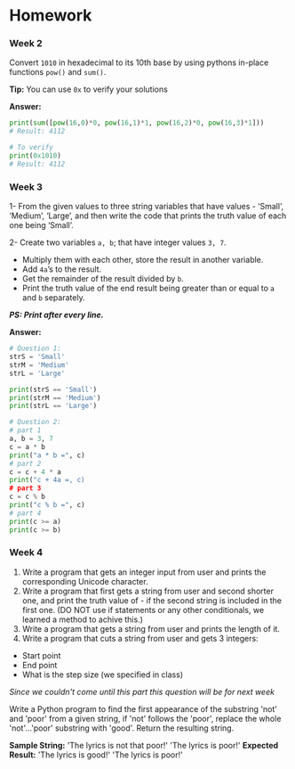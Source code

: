 # Homework

### Week 2

Convert ```1010``` in hexadecimal to its 10th base by using pythons in-place functions ```pow()``` and ```sum()```.

**Tip:** You can use ```0x``` to verify your solutions

**Answer:**

```python
print(sum([pow(16,0)*0, pow(16,1)*1, pow(16,2)*0, pow(16,3)*1]))
# Result: 4112

# To verify
print(0x1010)
# Result: 4112
```

### Week 3

1- From the given values to three string variables that have values - ‘Small’, ‘Medium’, ‘Large’, and then write the code that prints the truth value of each one being ‘Small’.

2- Create two variables ```a, b```; that have integer values ```3, 7```. 
  - Multiply them with each other, store the result in another variable. 
  - Add ```4a```’s to the result. 
  - Get the remainder of the result divided by ```b```.
  - Print the truth value of the end result being greater than or equal to ```a``` and ```b``` separately.

***PS: Print after every line.***

**Answer:**

```python
# Question 1:
strS = 'Small'
strM = 'Medium'
strL = 'Large'

print(strS == 'Small')
print(strM == 'Medium')
print(strL == 'Large')

# Question 2:
# part 1
a, b = 3, 7
c = a * b
print("a * b =", c)
# part 2
c = c + 4 * a
print("c + 4a =, c)
# part 3
c = c % b
print("c % b =", c)
# part 4
print(c >= a)
print(c >= b)
```


### Week 4

1. Write a program that gets an integer input from user and prints the corresponding Unicode character.
2. Write a program that first gets a string from user and second shorter one, and print the truth value of - if the second string is included in the first one. (DO NOT use if statements or any other conditionals, we learned a method to achive this.)
3. Write a program that gets a string from user and prints the length of it.
4. Write a program that cuts a string from user and gets 3 integers:
  - Start point
  - End point
  - What is the step size (we specified in class)


_Since we couldn't come until this part this question will be for next week_

Write a Python program to find the first appearance of the substring 'not' and 'poor' from a given string, if 'not' follows the 'poor', replace the whole 'not'...'poor' substring with 'good'. Return the resulting string.

**Sample String:**
'The lyrics is not that poor!'
'The lyrics is poor!'
**Expected Result:** 
'The lyrics is good!'
'The lyrics is poor!'
